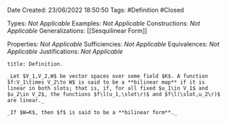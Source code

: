 <div class="topSpace"></div>

Date Created: 23/06/2022 18:50:50
Tags: #Definition #Closed

Types: _Not Applicable_
Examples: _Not Applicable_
Constructions: _Not Applicable_
Generalizations: [[Sesquilinear Form]]

Properties: _Not Applicable_
Sufficiencies: _Not Applicable_
Equivalences: _Not Applicable_
Justifications: _Not Applicable_

``` ad-Definition
title: Definition.

_Let $V_1,V_2,W$ be vector spaces over some field $K$. A function $f:V_1\times V_2\to W$ is said to be a **bilinear map** if it is linear in both slots; that is, if, for all fixed $u_1\in V_1$ and $u_2\in V_2$, the functions $f\l(u_1,\slot\r)$ and $f\l(\slot,u_2\r)$ are linear._

_If $W=K$, then $f$ is said to be a **bilinear form**._

```
